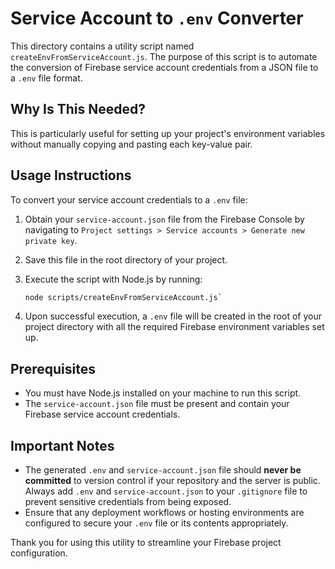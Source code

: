 # Service Account to `.env` Converter

This directory contains a utility script named `createEnvFromServiceAccount.js`. The purpose of this script is to automate the conversion of Firebase service account credentials from a JSON file to a `.env` file format.

## Why Is This Needed?

This is particularly useful for setting up your project's environment variables without manually copying and pasting each key-value pair.

## Usage Instructions

To convert your service account credentials to a `.env` file:

1. Obtain your `service-account.json` file from the Firebase Console by navigating to `Project settings > Service accounts > Generate new private key`.
2. Save this file in the root directory of your project.
3. Execute the script with Node.js by running:

   ```bash
   node scripts/createEnvFromServiceAccount.js`

   ```

4. Upon successful execution, a `.env` file will be created in the root of your project directory with all the required Firebase environment variables set up.

## Prerequisites

- You must have Node.js installed on your machine to run this script.
- The `service-account.json` file must be present and contain your Firebase service account credentials.


## Important Notes

- The generated `.env` and `service-account.json` file should **never be committed** to version control if your repository and the server is public. Always add `.env` and `service-account.json` to your `.gitignore` file to prevent sensitive credentials from being exposed.
- Ensure that any deployment workflows or hosting environments are configured to secure your `.env` file or its contents appropriately.

Thank you for using this utility to streamline your Firebase project configuration.
